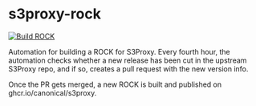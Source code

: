 # s3proxy-rock

[![Build ROCK](https://github.com/canonical/s3proxy-rock/actions/workflows/build-rock.yaml/badge.svg)](https://github.com/canonical/s3proxy-rock/actions/workflows/build-rock.yaml)

Automation for building a ROCK for S3Proxy. Every fourth hour, the automation checks whether 
a new release has been cut in the upstream S3Proxy repo, and if so, creates a pull request with 
the new version info.

Once the PR gets merged, a new ROCK is built and published on ghcr.io/canonical/s3proxy.
